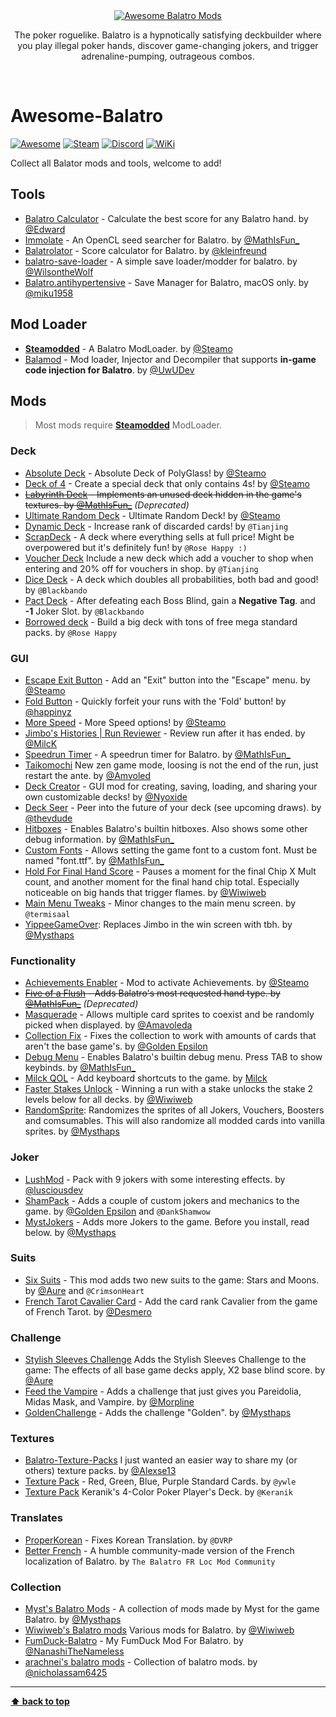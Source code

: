 <div align="center">
  <a href="https://www.playbalatro.com/">
    <img src="https://cdn.cloudflare.steamstatic.com/steam/apps/2379780/header.jpg" alt="Awesome Balatro Mods"/>
  </a>
  
  <p>The poker roguelike. Balatro is a hypnotically satisfying deckbuilder where you play illegal poker hands, discover game-changing jokers, and trigger adrenaline-pumping, outrageous combos.</p>
</div>

<br/>

# Awesome-Balatro

[![Awesome](https://awesome.re/badge.svg)](https://awesome.re)
[![Steam](https://img.shields.io/badge/Steam-Balatro-blue?logo=steam)](https://store.steampowered.com/app/2379780/Balatro/)
[![Discord](https://img.shields.io/badge/Discord-Balatro-blue?logo=discord)](https://discord.gg/balatro)
[![WiKi](https://img.shields.io/badge/WiKi-Balatro-blue?logo=wiki.js)](https://balatro.wiki/)

Collect all Balator mods and tools, welcome to add!

## Tools

- [Balatro Calculator](https://efhiii.github.io/balatro-calculator/) - Calculate the best score for any Balatro hand. by [@Edward](https://github.com/efhiii)
- [Immolate](https://github.com/MathIsFun0/Immolate) - An OpenCL seed searcher for Balatro. by [@MathIsFun_](https://github.com/MathIsFun0)
- [Balatrolator](https://github.com/kleinfreund/balatrolator) - Score calculator for Balatro. by [@kleinfreund](https://github.com/kleinfreund)
- [balatro-save-loader](https://github.com/WilsontheWolf/balatro-save-loader) - A simple save loader/modder for balatro. by [@WilsontheWolf](https://github.com/WilsontheWolf)
- [Balatro.antihypertensive](https://github.com/miku1958/Balatro.antihypertensive) - Save Manager for Balatro, macOS only. by [@miku1958](https://github.com/miku1958)

## Mod Loader
- [**Steamodded**](https://github.com/Steamopollys/Steamodded) - A Balatro ModLoader. by [@Steamo](https://github.com/Steamopollys)
- [Balamod](https://github.com/UwUDev/balamod) - Mod loader, Injector and Decompiler that supports **in-game code injection for Balatro**. by [@UwUDev](https://github.com/UwUDev)

## Mods
> Most mods require [**Steamodded**](https://github.com/Steamopollys/Steamodded) ModLoader.

### Deck
- [Absolute Deck](https://github.com/Steamopollys/Steamodded/blob/main/example_mods/AbsoluteDeck.lua) - Absolute Deck of PolyGlass! by [@Steamo](https://github.com/Steamopollys)
- [Deck of 4](https://github.com/Steamopollys/Steamodded/blob/main/example_mods/DeckOf4s.lua) - Create a special deck that only contains 4s! by [@Steamo](https://github.com/Steamopollys)
- ~~[Labyrinth Deck](https://github.com/Steamopollys/Steamodded/blob/main/example_mods/LabyrinthDeck.lua) - Implements an unused deck hidden in the game's textures. by [@MathIsFun_](https://github.com/MathIsFun0)~~ _(Deprecated)_
- [Ultimate Random Deck](https://github.com/Steamopollys/Steamodded/blob/main/example_mods/UltimateRandom.lua) - Ultimate Random Deck! by [@Steamo](https://github.com/Steamopollys)
- [Dynamic Deck](https://discord.com/channels/1116389027176787968/1211776677584175125) - Increase rank of discarded cards! by `@Tianjing`
- [ScrapDeck](https://discord.com/channels/1116389027176787968/1212307751980498975) - A deck where everything sells at full price! Might be overpowered but it's definitely fun! by `@Rose Happy :)`
- [Voucher Deck](https://discord.com/channels/1116389027176787968/1212498071649521694) Include a new deck which add a voucher to shop when entering and 20% off for vouchers in shop. by `@Tianjing`
- [Dice Deck](https://discord.com/channels/1116389027176787968/1213040102138323024) - A deck which doubles all probabilities, both bad and good! by `@Blackbando`
- [Pact Deck](https://discord.com/channels/1116389027176787968/1212584088968368208) - After defeating each Boss Blind, gain a **Negative Tag**. and **-1** Joker Slot. by `@Blackbando`
- [Borrowed deck](https://discord.com/channels/1116389027176787968/1213054535334109184) - Build a big deck with tons of free mega standard packs. by `@Rose Happy`

### GUI
- [Escape Exit Button](https://github.com/Steamopollys/Steamodded/blob/main/example_mods/EscapeExitButton.lua) - Add an "Exit" button into the "Escape" menu. by [@Steamo](https://github.com/Steamopollys)
- [Fold Button](https://github.com/happinyz/BalatroFoldButton) - Quickly forfeit your runs with the 'Fold' button! by [@happinyz](https://github.com/happinyz)
- [More Speed](https://github.com/Steamopollys/Steamodded/blob/main/example_mods/MoreSpeeds.lua) - More Speed options! by [@Steamo](https://github.com/Steamopollys)
- [Jimbo's Histories | Run Reviewer](https://github.com/Mi1cK/Jimbos-Histories) - Review run after it has ended. by [@MilcK](https://github.com/Mi1cK)
- [Speedrun Timer](https://discord.com/channels/1116389027176787968/1209916317604511814) - A speedrun timer for Balatro. by [@MathIsFun_](https://github.com/mathisfun0)
- [Taikomochi](https://github.com/Amvoled/Taikomochi) New zen game mode, loosing is not the end of the run, just restart the ante. by [@Amvoled](https://github.com/Amvoled)
- [Deck Creator](https://github.com/adambennett/Balatro-DeckCreator) - GUI mod for creating, saving, loading, and sharing your own customizable decks! by [@Nyoxide](https://github.com/adambennett)
- [Deck Seer](https://gist.github.com/theVDude/c8d33960f869207da4a69cc7c035e68d) - Peer into the future of your deck (see upcoming draws). by [@thevdude](https://gist.github.com/theVDude)
- [Hitboxes](https://discord.com/channels/1116389027176787968/1209857245316255744) - Enables Balatro's builtin hitboxes. Also shows some other debug information. by [@MathIsFun_](https://github.com/MathIsFun0)
- [Custom Fonts](https://discord.com/channels/1116389027176787968/1210101577550008390) - Allows setting the game font to a custom font. Must be named "font.ttf". by [@MathIsFun_](https://github.com/MathIsFun0)
- [Hold For Final Hand Score](https://github.com/Wiwiweb/BalatroMods/blob/main/HoldForFinalHandScore.lua) - Pauses a moment for the final Chip X Mult count, and another moment for the final hand chip total. Especially noticeable on big hands that trigger flames. by [@Wiwiweb](https://github.com/Wiwiweb)
- [Main Menu Tweaks](https://discord.com/channels/1116389027176787968/1212843840814325780) - Minor changes to the main menu screen. by `@termisaal`
- [YippeeGameOver](https://github.com/Mysthaps/BalatroMods/tree/main/YippeeGameOver): Replaces Jimbo in the win screen with tbh. by [@Mysthaps](https://github.com/Mysthaps)

### Functionality
- [Achievements Enabler](https://github.com/Steamopollys/Steamodded/blob/main/example_mods/AchievementsEnabler.lua) - Mod to activate Achievements. by [@Steamo](https://github.com/Steamopollys)
- ~~[Five of a Flush](https://github.com/Steamopollys/Steamodded/blob/main/example_mods/FiveOfAFlush.lua) - Adds Balatro's most requested hand type. by [@MathIsFun_](https://github.com/MathIsFun0)~~ _(Deprecated)_
- [Masquerade](https://github.com/Amvoled/Masquerade) - Allows multiple card sprites to coexist and be randomly picked when displayed. by [@Amavoleda](https://github.com/Amvoled)
- [Collection Fix](https://github.com/GoldenEpsilon/Balatro_CollectionFix) - Fixes the collection to work with amounts of cards that aren't the base game's. by [@Golden Epsilon](https://github.com/GoldenEpsilon)
- [Debug Menu](https://discord.com/channels/1116389027176787968/1209857245316255744) - Enables Balatro's builtin debug menu. Press TAB to show keybinds. by [@MathIsFun_](https://github.com/MathIsFun0)
- [Milck QOL](https://github.com/Mi1cK/Milcks-QOL) - Add keyboard shortcuts to the game. by [Milck](https://github.com/Mi1cK)
- [Faster Stakes Unlock](https://github.com/Wiwiweb/BalatroMods/blob/main/FasterStakesUnlock.lua) - Winning a run with a stake unlocks the stake 2 levels below for all decks. by [@Wiwiweb](https://github.com/Wiwiweb)
- [RandomSprite](https://github.com/Mysthaps/BalatroMods/blob/main/RandomSprites.lua): Randomizes the sprites of all Jokers, Vouchers, Boosters and comsumables. This will also randomize all modded cards into vanilla sprites. by [@Mysthaps](https://github.com/Mysthaps)

### Joker
- [LushMod](https://github.com/lusciousdev/LushMod) - Pack with 9 jokers with some interesting effects. by [@lusciousdev](https://github.com/lusciousdev)
- [ShamPack](https://github.com/GoldenEpsilon/ShamPack) - Adds a couple of custom jokers and mechanics to the game. by [@Golden Epsilon](https://github.com/GoldenEpsilon) and `@DankShamwow`
- [MystJokers](https://github.com/Mysthaps/BalatroMods/tree/main/MystJokers) - Adds more Jokers to the game. Before you install, read below. by [@Mysthaps](https://github.com/Mysthaps)

### Suits
- [Six Suits](https://github.com/Aurelius7309/SixSuits) - This mod adds two new suits to the game: Stars and Moons. by [@Aure](https://github.com/Aurelius7309) and `@CrimsonHeart`
- [French Tarot Cavalier Card](https://github.com/Desmero/FrenchTarotCavalierCard) - Add the card rank Cavalier from the game of French Tarot. by [@Desmero](https://github.com/Desmero/FrenchTarotCavalierCard)

### Challenge
- [Stylish Sleeves Challenge](https://github.com/Aurelius7309/StylishSleeves) Adds the Stylish Sleeves Challenge to the game: The effects of all base game decks apply, X2 base blind score. by [@Aure](https://github.com/Aurelius7309)
- [Feed the Vampire](https://github.com/morpline/FeedTheVampire) - Adds a challenge that just gives you Pareidolia, Midas Mask, and Vampire. by [@Morpline](https://github.com/morpline)
- [GoldenChallenge](https://github.com/Mysthaps/BalatroMods/blob/main/GoldenChallenge.lua) - Adds the challenge "Golden". by [@Mysthaps](https://github.com/Mysthaps)

### Textures
- [Balatro-Texture-Packs](https://github.com/alexse13dev/Balatro-Texture-Packs) I just wanted an easier way to share my (or others) texture packs. by [@Alexse13](https://github.com/alexse13dev)
- [Texture Pack](https://discord.com/channels/1116389027176787968/1212507813792714762) - Red, Green, Blue, Purple Standard Cards. by `@ywle`
- [Texture Pack](https://discord.com/channels/1116389027176787968/1212504558853689434) Keranik's 4-Color Poker Player's Deck. by `@Keranik`


### Translates
- [ProperKorean](https://discord.com/channels/1116389027176787968/1211094025159966790) - Fixes Korean Translation. by `@DVRP`
- [Better French](https://github.com/FrBmt-BIGetNouf/balatro-french-translations) - A humble community-made version of the French localization of Balatro. by `The Balatro FR Loc Mod Community`

### Collection
- [Myst's Balatro Mods](https://github.com/Mysthaps/BalatroMods) - A collection of mods made by Myst for the game Balatro. by [@Mysthaps](https://github.com/Mysthaps)
- [Wiwiweb's Balatro mods](https://github.com/Wiwiweb/BalatroMods) Various mods for Balatro. by [@Wiwiweb](https://github.com/Wiwiweb)
- [FumDuck-Balatro](https://github.com/NanashiTheNameless/FumDuck-Balatro) - My FumDuck Mod For Balatro. by [@NanashiTheNameless](https://github.com/NanashiTheNameless)
- [arachnei's balatro mods](https://github.com/nicholassam6425/balatro-mods) - Collection of balatro mods. by [@nicholassam6425](https://github.com/nicholassam6425)


---

**[⬆ back to top](#Awesome-Balatro)**
